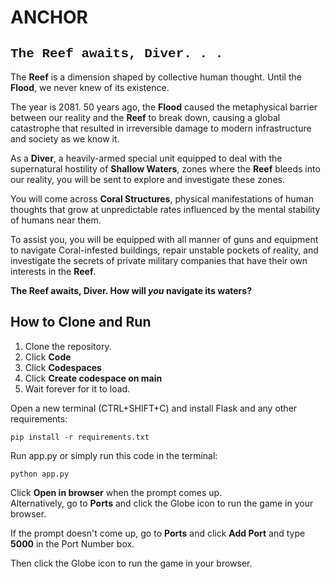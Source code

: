 # ANCHOR
<span style="font-family: 'Courier New', monospace;">

## The Reef awaits, Diver. . .
</span>

The **Reef** is a dimension shaped by collective human thought. Until the **Flood**, we never knew of its existence.

The year is 2081. 50 years ago, the **Flood** caused the metaphysical barrier between our reality and the **Reef** to break down, causing a global catastrophe that resulted in irreversible damage to modern infrastructure and society as we know it.

As a **Diver**, a heavily-armed special unit equipped to deal with the supernatural hostility of **Shallow Waters**, zones where the **Reef** bleeds into our reality, you will be sent to explore and investigate these zones.

You will come across **Coral Structures**, physical manifestations of human thoughts that grow at unpredictable rates influenced by the mental stability of humans near them.

To assist you, you will be equipped with all manner of guns and equipment to navigate Coral-infested buildings, repair unstable pockets of reality, and investigate the secrets of private military companies that have their own interests in the **Reef**.

**The Reef awaits, Diver. How will *you* navigate its waters?**

## How to Clone and Run

1. Clone the repository.
2. Click **Code**
3. Click **Codespaces**
3. Click **Create codespace on main**
5. Wait forever for it to load.

Open a new terminal (CTRL+SHIFT+C) and install Flask and any other requirements:
```
pip install -r requirements.txt
```

Run app.py or simply run this code in the terminal:
```
python app.py
```
Click **Open in browser** when the prompt comes up.\
Alternatively, go to **Ports** and click the Globe icon to run the game in your browser.

If the prompt doesn't come up, go to **Ports** and click **Add Port** and type **5000** in the Port Number box.

Then click the Globe icon to run the game in your browser.
